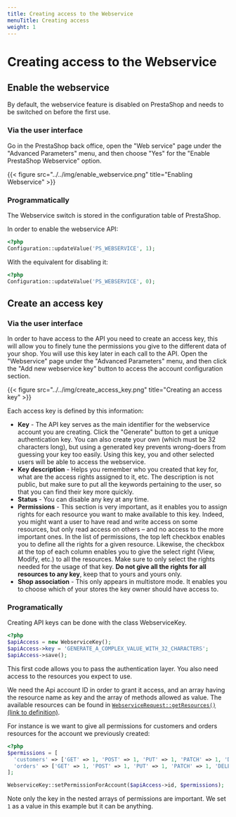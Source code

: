 ```yaml
---
title: Creating access to the Webservice
menuTitle: Creating access
weight: 1
---
```


# Creating access to the Webservice

## Enable the webservice

By default, the webservice feature is disabled on PrestaShop and needs to be switched on before the first use.

### Via the user interface

Go in the PrestaShop back office, open the "Web service" page under the "Advanced Parameters" menu, and then choose "Yes" for the "Enable PrestaShop Webservice" option.

{{< figure src="../../img/enable_webservice.png" title="Enabling Webservice" >}}

### Programmatically

The Webservice switch is stored in the configuration table of PrestaShop.

In order to enable the webservice API:

```php
<?php
Configuration::updateValue('PS_WEBSERVICE', 1);
```

With the equivalent for disabling it:

```php
<?php
Configuration::updateValue('PS_WEBSERVICE', 0);
```

## Create an access key

### Via the user interface

In order to have access to the API you need to create an access key, this will allow you to finely tune the permissions you give to the different data of your shop.
You will use this key later in each call to the API. Open the "Webservice" page under the "Advanced Parameters" menu, and then click the "Add new webservice key" button to access the account configuration section.

{{< figure src="../../img/create_access_key.png" title="Creating an access key" >}}

Each access key is defined by this information:

* **Key** - The API key serves as the main identifier for the webservice account you are creating. Click the "Generate" button to get a unique authentication key. You can also create your own (which must be 32 characters long), but using a generated key prevents wrong-doers from guessing your key too easily.
            Using this key, you and other selected users will be able to access the webservice.
* **Key description** - Helps you remember who you created that key for, what are the access rights assigned to it, etc. The description is not public, but make sure to put all the keywords pertaining to the user, so that you can find their key more quickly.
* **Status** - You can disable any key at any time.
* **Permissions** - This section is very important, as it enables you to assign rights for each resource you want to make available to this key. Indeed, you might want a user to have read and write access on some resources, but only read access on others – and no access to the more important ones.
                    In the list of permissions, the top left checkbox enables you to define all the rights for a given resource. Likewise, the checkbox at the top of each column enables you to give the select right (View, Modify, etc.) to all the resources. 
                    Make sure to only select the rights needed for the usage of that key. **Do not give all the rights for all resources to any key**, keep that to yours and yours only.
* **Shop association** - This only appears in multistore mode. It enables you to choose which of your stores the key owner should have access to.


### Programatically

Creating API keys can be done with the class WebserviceKey.

```php
<?php
$apiAccess = new WebserviceKey();
$apiAccess->key = 'GENERATE_A_COMPLEX_VALUE_WITH_32_CHARACTERS';
$apiAccess->save();
```

This first code allows you to pass the authentication layer. You also need access to the resources you expect to use.

We need the Api account ID in order to grant it access, and an array having the resource name as key and the array of methods allowed as value.
The available resources can be found in [`WebserviceRequest::getResources()` (link to definition)](https://github.com/PrestaShop/PrestaShop/blob/8.0.0/classes/webservice/WebserviceRequest.php#L282]).

For instance is we want to give all permissions for customers and orders resources for the account we previously created:

```php
<?php
$permissions = [
  'customers' => ['GET' => 1, 'POST' => 1, 'PUT' => 1, 'PATCH' => 1, 'DELETE' => 1, 'HEAD' => 1],
  'orders' => ['GET' => 1, 'POST' => 1, 'PUT' => 1, 'PATCH' => 1, 'DELETE' => 1, 'HEAD' => 1],
];

WebserviceKey::setPermissionForAccount($apiAccess->id, $permissions);
```

Note only the key in the nested arrays of permissions are important. We set `1` as a value in this example but it can be anything. 
